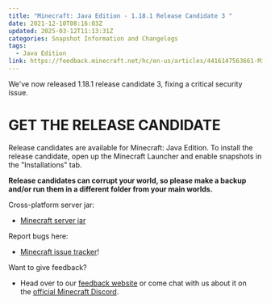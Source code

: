 ```yaml
---
title: "Minecraft: Java Edition - 1.18.1 Release Candidate 3 "
date: 2021-12-10T08:16:03Z
updated: 2025-03-12T11:13:31Z
categories: Snapshot Information and Changelogs
tags:
  - Java Edition
link: https://feedback.minecraft.net/hc/en-us/articles/4416147563661-Minecraft-Java-Edition-1-18-1-Release-Candidate-3
---
```


We've now released 1.18.1 release candidate 3, fixing a critical security issue.

# GET THE RELEASE CANDIDATE

Release candidates are available for Minecraft: Java Edition. To install the release candidate, open up the Minecraft Launcher and enable snapshots in the "Installations" tab.

**Release candidates can corrupt your world, so please make a backup and/or run them in a different folder from your main worlds.**

Cross-platform server jar:

- [Minecraft server jar](https://launcher.mojang.com/v1/objects/29c43f3af18e66f8368a16ec89f8e54ecda71d85/server.jar)

Report bugs here:

- [Minecraft issue tracker](https://aka.ms/snapshotbugs?ref=blog)!

Want to give feedback?

- Head over to our [feedback website](https://aka.ms/snapshotfeedback) or come chat with us about it on the [official Minecraft Discord](https://discordapp.com/invite/minecraft).
